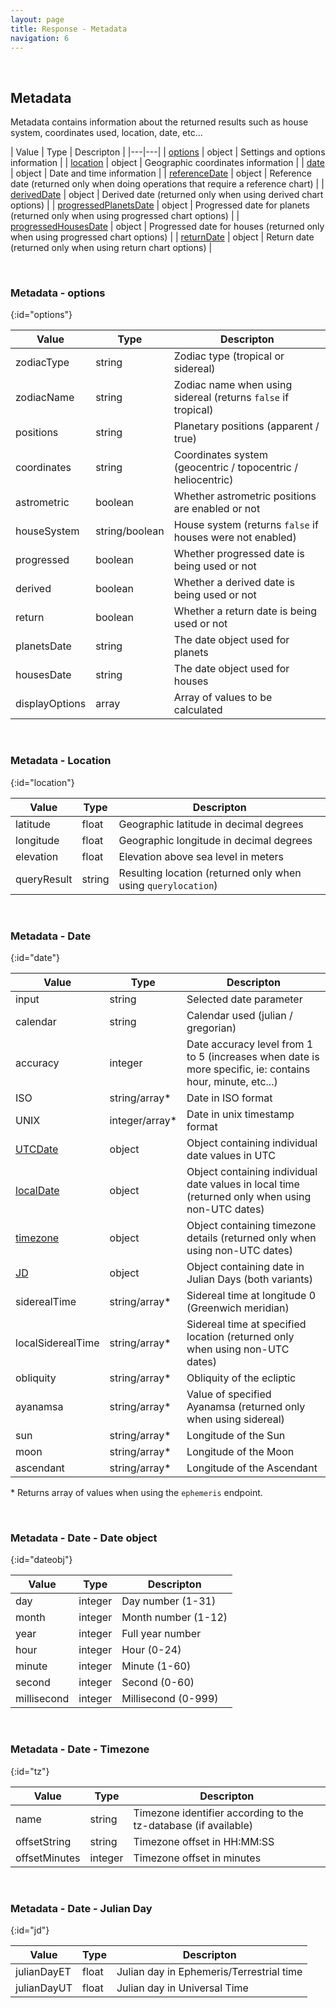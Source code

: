 ```yaml
---
layout: page
title: Response - Metadata
navigation: 6
---
```


<style>
	.inner a {
		color: royalblue;
		font-weight: bold;
	}
	.inner code {
		font-size: 100%;
	}
	.navigation li {
		padding: 5px;
	}
	@media (min-width: 745px) {
		.sidebar {
			width: 30%;
		}
	}
</style>

<script>
	window.onload = function(){
		if (location.hash) {
			let target = location.hash;
			document.querySelector(".content").scroll({top:document.querySelector(target).offsetTop,behavior:"smooth"})
		}
	}
</script>

<br>

## Metadata

Metadata contains information about the returned results such as house system, coordinates used, location, date, etc...

| Value | Type | Descripton |
|---|---|
| [options](#options) | object | Settings and options information |
| [location](#location) | object | Geographic coordinates information |
| [date](#date) | object | Date and time information |
| [referenceDate](#date) | object | Reference date (returned only when doing operations that require a reference chart) |
| [derivedDate](#date) | object | Derived date (returned only when using derived chart options) |
| [progressedPlanetsDate](#date) | object | Progressed date for planets (returned only when using progressed chart options) |
| [progressedHousesDate](#date) | object | Progressed date for houses (returned only when using progressed chart options) |
| [returnDate](#date) | object | Return date (returned only when using return chart options) |

<br>

### Metadata - options
{:id="options"}

| Value | Type | Descripton |
|---|---|---|
| zodiacType | string | Zodiac type (tropical or sidereal) |
| zodiacName | string | Zodiac name when using sidereal (returns `false` if tropical) |
| positions | string | Planetary positions (apparent / true) |
| coordinates | string | Coordinates system (geocentric / topocentric / heliocentric) |
| astrometric | boolean | Whether astrometric positions are enabled or not |
| houseSystem | string/boolean | House system (returns `false` if houses were not enabled) |
| progressed | boolean | Whether progressed date is being used or not |
| derived | boolean | Whether a derived date is being used or not |
| return | boolean | Whether a return date is being used or not |
| planetsDate | string | The date object used for planets |
| housesDate | string | The date object used for houses |
| displayOptions | array | Array of values to be calculated |

<br>

### Metadata - Location
{:id="location"}

| Value | Type | Descripton |
|---|---|---|
| latitude | float | Geographic latitude in decimal degrees |
| longitude | float | Geographic longitude in decimal degrees |
| elevation | float | Elevation above sea level in meters |
| queryResult | string | Resulting location (returned only when using `querylocation`) |

<br>

### Metadata - Date
{:id="date"}

| Value | Type | Descripton |
|---|---|---|
| input | string | Selected date parameter |
| calendar | string | Calendar used (julian / gregorian) |
| accuracy | integer | Date accuracy level from 1 to 5 (increases when date is more specific, ie: contains hour, minute, etc...) |
| ISO | string/array* | Date in ISO format |
| UNIX | integer/array* | Date in unix timestamp format |
| [UTCDate](#dateobj) | object | Object containing individual date values in UTC |
| [localDate](#dateobj) | object | Object containing individual date values in local time (returned only when using non-UTC dates) |
| [timezone](#tz) | object | Object containing timezone details (returned only when using non-UTC dates) |
| [JD](#jd) | object | Object containing date in Julian Days (both variants) |
| siderealTime | string/array* | Sidereal time at longitude 0 (Greenwich meridian) |
| localSiderealTime | string/array* | Sidereal time at specified location (returned only when using non-UTC dates) |
| obliquity | string/array* | Obliquity of the ecliptic |
| ayanamsa | string/array* | Value of specified Ayanamsa (returned only when using sidereal) |
| sun | string/array* | Longitude of the Sun |
| moon | string/array* | Longitude of the Moon |
| ascendant | string/array* | Longitude of the Ascendant |

\* Returns array of values when using the `ephemeris` endpoint.

<br>

### Metadata - Date - Date object
{:id="dateobj"}

| Value | Type | Descripton |
|---|---|---|
| day | integer | Day number (1-31) |
| month | integer | Month number (1-12) |
| year | integer | Full year number |
| hour | integer | Hour (0-24) |
| minute | integer | Minute (1-60) |
| second | integer | Second (0-60) |
| millisecond | integer | Millisecond (0-999) |

<br>

### Metadata - Date - Timezone
{:id="tz"}

| Value | Type | Descripton |
|---|---|---|
| name | string | Timezone identifier according to the tz-database (if available) |
| offsetString | string | Timezone offset in HH:MM:SS |
| offsetMinutes | integer | Timezone offset in minutes |

<br>

### Metadata - Date - Julian Day
{:id="jd"}

| Value | Type | Descripton |
|---|---|---|
| julianDayET | float | Julian day in Ephemeris/Terrestrial time |
| julianDayUT | float | Julian day in Universal Time |

<br><br><br>
